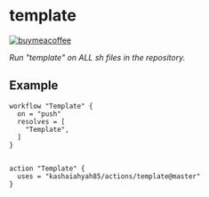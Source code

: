 # template

[![buymeacoffee][buymeacoffeebadge]][buymeacoffee]

_Run "template" on ALL sh files in the repository._

## Example

```
workflow "Template" {
  on = "push"
  resolves = [
    "Template",
  ]
}


action "Template" {
  uses = "kashaiahyah85/actions/template@master"
}
```

[buymeacoffee]: https://www.buymeacoffee.com/kashaiahyah85
[buymeacoffeebadge]: https://camo.githubusercontent.com/cd005dca0ef55d7725912ec03a936d3a7c8de5b5/68747470733a2f2f696d672e736869656c64732e696f2f62616467652f6275792532306d6525323061253230636f666665652d646f6e6174652d79656c6c6f772e737667
